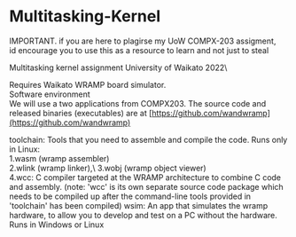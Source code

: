 # Multitasking-Kernel
IMPORTANT. if you are here to plagirse my UoW COMPX-203 assigment,<br> id encourage you to use this as a resource to learn and not just to steal 
<br>

Multitasking kernel assignment University of Waikato 2022\

Requires Waikato WRAMP board simulator.\
Software environment\
We will use a two applications from COMPX203. The source code and released binaries (executables) are at [https://github.com/wandwramp](https://github.com/wandwramp)

toolchain: Tools that you need to assemble and compile the code. Runs only in Linux:\
1.wasm (wramp assembler)\
2.wlink (wramp linker),\ 
3.wobj (wramp object viewer)\
4.wcc: C compiler targeted at the WRAMP architecture to combine C code and assembly.
(note: 'wcc' is its own separate source code package which needs to be compiled up after the command-line tools provided in 'toolchain' has been compiled)
wsim: An app that simulates the wramp hardware, to allow you to develop and test on a PC without the hardware.  Runs in Windows or Linux

